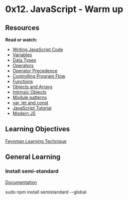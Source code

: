 # 0x12. JavaScript - Warm up

## Resources

**Read or watch:**

* [Writing JavaScript Code](https://www.developer.mozilla.org/en-US/docs/Learn/Getting_started_with_the_web/JavaScript_basics)
* [Variables](https://www.developer.mozilla.org/en-US/docs/Learn/JavaScript/First_steps/Variables)
* [Data Types](https://www.developer.mozilla.org/en-US/docs/Web/JavaScript/Data_structures)
* [Operators](https://www.developer.mozilla.org/en-US/docs/Learn/Getting_started_with_the_web/JavaScript_basics)
* [Operator Precedence](https://www.developer.mozilla.org/en-US/docs/Web/JavaScript/Reference/Operators/Operator_Precedence)
* [Controlling Program Flow](https://www.developer.mozilla.org/en-US/docs/Web/JavaScript/Guide/Control_flow_and_error_handling)
* [Functions](https://www.developer.mozilla.org/en-US/docs/Learn/JavaScript/Building_blocks/Functions)
* [Objects and Arrays](https://www.developer.mozilla.org/en-US/docs/Learn/JavaScript/Objects)
* [Intrinsic Objects](https://www.developer.mozilla.org/en-US/docs/Learn/JavaScript/Objects)
* [Module patterns](https://www.darrenderidder.github.io/talks/ModulePatterns/#/)
* [var, let and const](https://www.youtube.com/watch?v=sjyJBL5fkp8)
* [JavaScript Tutorial](https://www.youtube.com/watch?v=vZBCTc9zHtl)
* [Modern JS](https://www.github.com/mbeaudru/modern-js-cheatsheet)

## Learning Objectives

[Feynman Learning Technique](https://www.fs.blog/feynman-learning-technique/)

## General Learning

### Install semi-standard

[Documentation](https://www.github.com/standard/semistandard)

sudo npm install semistandard --global
